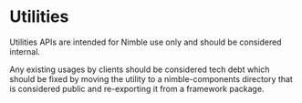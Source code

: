 # Utilities

Utilities APIs are intended for Nimble use only and should be considered internal.

Any existing usages by clients should be considered tech debt which should be fixed by moving the utility to a nimble-components directory that is considered public and re-exporting it from a framework package.
